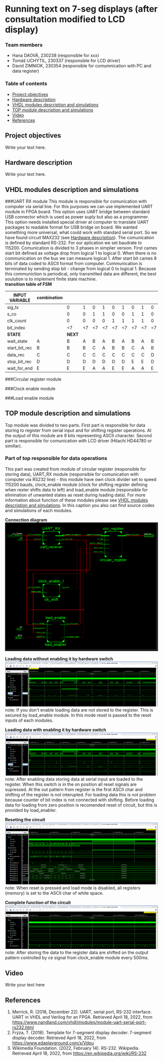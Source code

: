 # Running text on 7-seg displays (after consultation modified to LCD display)

### Team members

* Hana DAOVÁ, 230238 (responsible for xxx)
* Tomáš UCHYTIL, 230337 (responsible for LCD driver)
* David ZIMNIOK, 230354 (responsible for comumnication with PC and data register)

### Table of contents

* [Project objectives](#objectives)
* [Hardware description](#hardware)
* [VHDL modules description and simulations](#modules)
* [TOP module description and simulations](#top)
* [Video](#video)
* [References](#references)

<a name="objectives"></a>

## Project objectives

Write your text here.

<a name="hardware"></a>

## Hardware description

Write your text here.

<a name="modules"></a>

## VHDL modules description and simulations

###UART RX module
This module is responsible for comunication with computer via serial line. For this purposes we can use implemented UART module in FPGA board. This option uses UART bridge between standard USB connector which is used as power suply but also as a programmer. This option needs installed special driver at computer to translate UART packages to readable format for USB bridge on board. We wanted something more universal, what could work with standard serial port. So we have found circuit MAX232 (see [Hardware description](#hardware)). 
The comunication is defined by standard RS-232. For our aplication we set baudrate to 115200. Comunication is divided to 3 phases in simplier version. First cames start bit defined as voltage drop from logical 1 to logical 0. When there is no communication on the bus we can measure logical 1. After start bit cames 8 bits of data coded to ASCII format from computer. Communication is terminated by sending stop bit - change from logical 0 to logical 1.
Because this communiction is periodical, only transmitted data are different, the best soulution is to implement finite state machine.  
**transition table of FSM**

|**INPUT VARIABLE**|combination|  | | | | | | | | | | | | | | | |
|---------------|---|----|----|----|----|----|----|----|----|----|----|----|----|----|----|----|----|
| sig_tx        |   | 0  | 1  | 0  | 1  | 0  | 1  | 0  | 1  | 0  | 1  | 0  | 1  | 0  | 1  | 0  | 1  |
| s_co          |   | 0  | 0  | 1  | 1  | 0  | 0  | 1  | 1  | 0  | 0  | 1  | 1  | 0  | 0  | 1  | 1  |
| clk_count     |   | 0  | 0  | 0  | 0  | 1  | 1  | 1  | 1  | 0  | 0  | 0  | 0  | 1  | 1  | 1  | 1  |
| bit_index     |   | <7 | <7 | <7 | <7 | <7 | <7 | <7 | <7 | =7 | =7 | =7 | =7 | =7 | =7 | =7 | =7 |
|**STATE**| |**NEXT**| | | | | | | | | | | | | | | |
| wait_state    | A | B  | A  | B  | A  | B  | A  | B  | A  | B  | A  | B  | A  | B  | A  | B  | A  |
| start_bit_rec | B | B  | B  | C  | A  | B  | B  | C  | A  | B  | B  | C  | A  | B  | B  | C  | A  |
| data_rec      | C | C  | C  | C  | C  | C  | C  | C  | C  | D  | D  | D  | D  | D  | D  | D  | D  |
| stop_bit_rec  | D | D  | D  | D  | D  | D  | D  | E  | E  | D  | D  | D  | D  | D  | D  | E  | E  |
| wait_for_end  | E | E  | E  | A  | A  | E  | E  | A  | A  | E  | E  | A  | A  | E  | E  | A  | A  |



###Circular register module

###Clock enable module

###Load enable module

<a name="top"></a>

## TOP module description and simulations

Top module was divided to two parts. First part is responsible for data storing to register from serial input and for shifting register operations. At the output of this module are 8 bits representing ASCII character. Second part is responsible for comunication with LCD driver (Hitachi HD44780 or simillar). 

### Part of top responsible for data operations

This part was created from module of circular register (responsible for storing data), UART_RX module (responsible for comunication with computer via RS232 line) - this module have own clock divider set to speed 115200 bauds, clock_enable module (clock for shifting register defining when rester shifts data to left) and load_enable module (responsible for elimination of unwanted states as reset during loading data). For more information about function of these modules please see [VHDL modules description and simulations](#modules). In this caption you also can find source codes and simulations of each modules.  

**Connection diagram**
![Schematic of top](schematics/schematic_top.png)

**Loading data without enabling it by hardware switch**
![Schematic of top](simulations/top/top_loadwithoutenable.png)
note: If you don't enable loading data are not stored to the register. This is secured by load_enable module. In this mode reset is passed to the reset inputs of each modules. 

**Loading data with enabling it by hardware switch**
![Schematic of top](simulations/top/top_loadwithenable.png)
note: After enabling data storing data at serial input are loaded to the register. When this switch is in the on position all reset signals are supressed. At the out pattern from register is the first ASCII char and shifting of the register is not interupted. For loading data this is not problem because counter of bit index is not connected with shifting. Before loading data for loading from zero position is recomended reset of circuit, but this is provided by load_enabler. 

**Reseting the circuit**
![Schematic of top](simulations/top/top_reset.png)
note: When reset is pressed and load mode is disabled, all registers (memory) is set to the ASCII char of white space. 

**Complete function of the circuit**
![Schematic of top](simulations/top/top_function.png)
note: After storing the data to the register data are shifted on the output pattern controlled by ce signal from clock_enable module every 500ms.

<a name="video"></a>

## Video

Write your text here

<a name="references"></a>

## References

1. Merrick, R. (2018, December 22). UART, serial port, RS-232 interface. UART in VHDL and Verilog for an FPGA. Retrieved April 18, 2022, from https://www.nandland.com/vhdl/modules/module-uart-serial-port-rs232.html 
2. Frýza, T. (2018). Template for 7-segment display decoder. 7-segment display decoder. Retrieved April 18, 2022, from https://www.edaplayground.com/x/Vdpu 
3. Wikimedia Foundation. (2022, February 14). RS-232. Wikipedia. Retrieved April 18, 2022, from https://en.wikipedia.org/wiki/RS-232 
